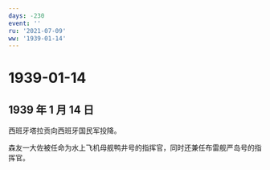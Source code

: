 ```yaml
---
days: -230
event: ''
ru: '2021-07-09'
ww: '1939-01-14'
---
```


# 1939-01-14

## 1939 年 1 月 14 日

西班牙塔拉贡向西班牙国民军投降。

森友一大佐被任命为水上飞机母舰鸭井号的指挥官，同时还兼任布雷舰严岛号的指挥官。
